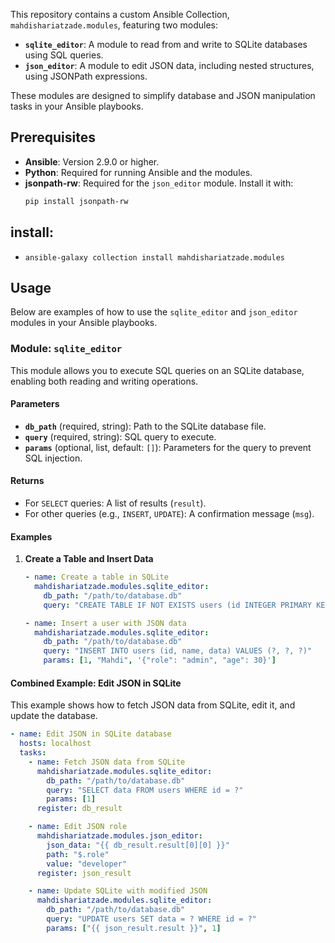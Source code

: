 This repository contains a custom Ansible Collection, `mahdishariatzade.modules`, featuring two modules:
- **`sqlite_editor`**: A module to read from and write to SQLite databases using SQL queries.
- **`json_editor`**: A module to edit JSON data, including nested structures, using JSONPath expressions.

These modules are designed to simplify database and JSON manipulation tasks in your Ansible playbooks.

## Prerequisites
- **Ansible**: Version 2.9.0 or higher.
- **Python**: Required for running Ansible and the modules.
- **jsonpath-rw**: Required for the `json_editor` module. Install it with:
  ```bash
  pip install jsonpath-rw
  ```
## install:
- ```
  ansible-galaxy collection install mahdishariatzade.modules
  ```


## Usage

Below are examples of how to use the `sqlite_editor` and `json_editor` modules in your Ansible playbooks.

### Module: `sqlite_editor`
This module allows you to execute SQL queries on an SQLite database, enabling both reading and writing operations.

#### Parameters
- **`db_path`** (required, string): Path to the SQLite database file.
- **`query`** (required, string): SQL query to execute.
- **`params`** (optional, list, default: `[]`): Parameters for the query to prevent SQL injection.

#### Returns
- For `SELECT` queries: A list of results (`result`).
- For other queries (e.g., `INSERT`, `UPDATE`): A confirmation message (`msg`).

#### Examples
1. **Create a Table and Insert Data**
   ```yaml
   - name: Create a table in SQLite
     mahdishariatzade.modules.sqlite_editor:
       db_path: "/path/to/database.db"
       query: "CREATE TABLE IF NOT EXISTS users (id INTEGER PRIMARY KEY, name TEXT, data TEXT)"

   - name: Insert a user with JSON data
     mahdishariatzade.modules.sqlite_editor:
       db_path: "/path/to/database.db"
       query: "INSERT INTO users (id, name, data) VALUES (?, ?, ?)"
       params: [1, "Mahdi", '{"role": "admin", "age": 30}']

#### Combined Example: Edit JSON in SQLite
This example shows how to fetch JSON data from SQLite, edit it, and update the database.

```yaml
- name: Edit JSON in SQLite database
  hosts: localhost
  tasks:
    - name: Fetch JSON data from SQLite
      mahdishariatzade.modules.sqlite_editor:
        db_path: "/path/to/database.db"
        query: "SELECT data FROM users WHERE id = ?"
        params: [1]
      register: db_result

    - name: Edit JSON role
      mahdishariatzade.modules.json_editor:
        json_data: "{{ db_result.result[0][0] }}"
        path: "$.role"
        value: "developer"
      register: json_result

    - name: Update SQLite with modified JSON
      mahdishariatzade.modules.sqlite_editor:
        db_path: "/path/to/database.db"
        query: "UPDATE users SET data = ? WHERE id = ?"
        params: ["{{ json_result.result }}", 1]
```
